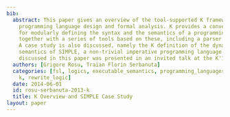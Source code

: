 ```yaml
---
bib:
  abstract: This paper gives an overview of the tool-supported K framework for semantics-based
    programming language design and formal analysis. K provides a convenient notation
    for modularly defining the syntax and the semantics of a programming language,
    together with a series of tools based on these, including a parser and an interpreter.
    A case study is also discussed, namely the K definition of the dynamic and static
    semantics of SIMPLE, a non-trivial imperative programming language. The material
    discussed in this paper was presented in an invited talk at the K'11 workshop.
  authors: [Grigore Rosu, Traian Florin Serbanuta]
  categories: [fsl, logics, executable_semantics, programming_languages, semantics,
    k, rewrite_logic]
  date: 2014-06-01
  id: rosu-serbanuta-2013-k
  title: K Overview and SIMPLE Case Study
layout: paper
---
```

